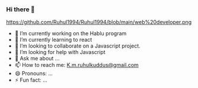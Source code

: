 ### Hi there 👋
<a>https://github.com/Ruhul1994/Ruhul1994/blob/main/web%20developer.png</a>
- 🔭 I’m currently working on the Hablu program
- 🌱 I’m currently learning to react
- 👯 I’m looking to collaborate on a Javascript project.
- 🤔 I’m looking for help with Javascript 
- 💬 Ask me about ...
- 📫 How to reach me: K.m.ruhulkuddus@gmail.com
- 😄 Pronouns: ...
- ⚡ Fun fact: ...

